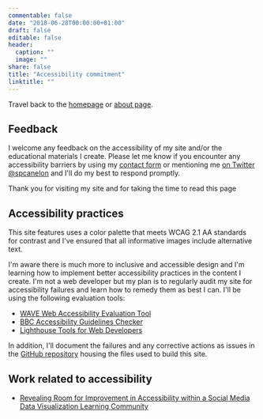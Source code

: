 ```yaml
---
commentable: false
date: "2018-06-28T00:00:00+01:00"
draft: false
editable: false
header:
  caption: ""
  image: ""
share: false
title: "Accessibility commitment"
linktitle: ""
---
```


Travel back to the [homepage](https://silvia.rbind.io) or [about page](/about/).

## Feedback

I welcome any feedback on the accessibility of my site and/or the educational materials I create. Please let me know if you encounter any accessibility barriers by using my [contact form](/contact/) or mentioning me [on Twitter \@spcanelon](https://twitter.com/@spcanelon) and I'll do my best to respond promptly.

Thank you for visiting my site and for taking the time to read this page <i class="fas fa-heart" alt="heart"></i>

## Accessibility practices

This site features uses a color palette that meets WCAG 2.1 AA standards for contrast and I've ensured that all informative images include alternative text.

I'm aware there is much more to inclusive and accessible design and I'm learning how to implement better accessibility practices in the content I create. I'm not a web developer but my plan is to regularly audit my site for accessibility failures and learn how to remedy them as best I can. I'll be using the following evaluation tools:
 - [WAVE Web Accessibility Evaluation Tool](https://wave.webaim.org/)
 - [BBC Accessibility Guidelines Checker](https://github.com/bbc/bbc-a11y#bbc-accessibility-standards-checker)
 - [Lighthouse Tools for Web Developers](https://developers.google.com/web/tools/lighthouse)

In addition, I'll document the failures and any corrective actions as issues in the [GitHub repository](https://github.com/spcanelon/silvia/issues) housing the files used to build this site.

## Work related to accessibility

- [Revealing Room for Improvement in Accessibility within a Social Media Data Visualization Learning Community](/talk/2021-05-04-data-viz-accessibility/)

